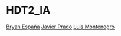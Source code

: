 # HDT2_IA
[Bryan España](https://github.com/BryanEspana)
[Javier Prado](https://github.com/Javilejoo)
[Luis Montenegro](https://github.com/LuisMontenegro21)
